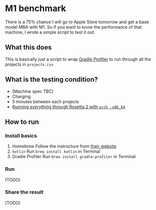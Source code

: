 # M1 benchmark

There is a 75% chance I will go to Apple Store tomorrow and get a base model MBA with M1. 
So if you want to know the performance of that machine, I wrote a simple script to test 
it out.

## What this does

This is basically just a script to wrap [Gradle Profiler](https://github.com/gradle/gradle-profiler) 
to run through all the projects in `projects.csv`

## What is the testing condition?

- (Machine spec TBC)
- Charging
- 5 minutes between each projects
- [Running everything through Rosetta 2 with `arch -x86_64`](https://twitter.com/soffes/status/1328925421069471746)

## How to run

### Install basics

1. Homebrew
   Follow the instructure from [their website]()
2. `kotlin`
   Run `brew install kotlin` in Terminal
3. Gradle Profiler
   Run `brew install gradle-profiler` in Terminal

### Run

(TODO)

### Share the result

(TODO)